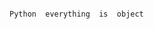                                         
										 
										                                  
																		  
																		  Python  everything  is  object
